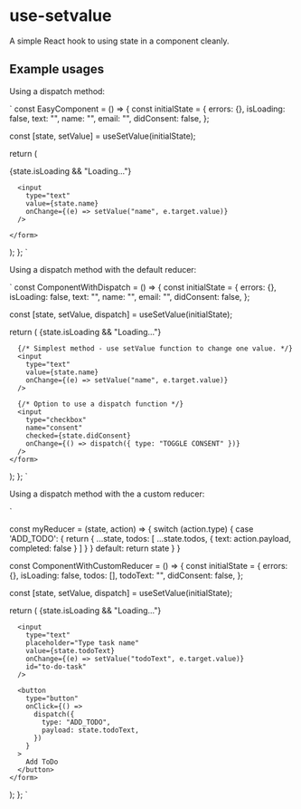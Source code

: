 # use-setvalue

A simple React hook to using state in a component cleanly.

## Example usages

Using a dispatch method:

`
const EasyComponent = () => {
  const initialState = {
    errors: {},
    isLoading: false,
    text: "",
    name: "",
    email: "",
    didConsent: false,
  };

  const [state, setValue] = useSetValue(initialState);

  return (
    <form>
      {state.isLoading && "Loading..."}

      <input
        type="text"
        value={state.name}
        onChange={(e) => setValue("name", e.target.value)}
      />

    </form>
  );
};
`

Using a dispatch method with the default reducer:

`
const ComponentWithDispatch = () => {
  const initialState = {
    errors: {},
    isLoading: false,
    text: "",
    name: "",
    email: "",
    didConsent: false,
  };

  const [state, setValue, dispatch] = useSetValue(initialState);

  return (
    <form>
      {state.isLoading && "Loading..."}

      {/* Simplest method - use setValue function to change one value. */}
      <input
        type="text"
        value={state.name}
        onChange={(e) => setValue("name", e.target.value)}
      />

      {/* Option to use a dispatch function */}
      <input
        type="checkbox"
        name="consent"
        checked={state.didConsent}
        onChange={() => dispatch({ type: "TOGGLE CONSENT" })}
      />
    </form>
  );
};
`

Using a dispatch method with the a custom reducer:

`

const myReducer = (state, action) => {
  switch (action.type) {
    case 'ADD_TODO': {
      return {
        ...state,
        todos: [
          ...state.todos,
          {
            text: action.payload,
            completed: false
          }
        ]
      }
    }
    default: 
      return state
  }
}

const ComponentWithCustomReducer = () => {
  const initialState = {
    errors: {},
    isLoading: false,
    todos: [],
    todoText: "",
    didConsent: false,
  };

  const [state, setValue, dispatch] = useSetValue(initialState);

  return (
    <form>
      {state.isLoading && "Loading..."}

      <input
        type="text"
        placeholder="Type task name"
        value={state.todoText}
        onChange={(e) => setValue("todoText", e.target.value)}
        id="to-do-task"
      />

      <button
        type="button"
        onClick={() =>
          dispatch({
            type: "ADD_TODO",
            payload: state.todoText,
          })
        }
      >
        Add ToDo
      </button>
    </form>
  );
};
`
